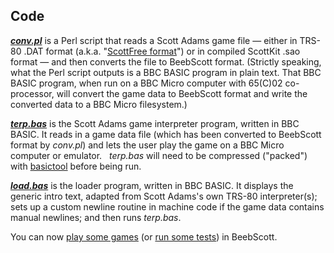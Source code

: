 ## Code

[***conv.pl***](https://github.com/ahope1/BeebScott/tree/main/code/conv.pl) is a Perl script that reads a Scott Adams game file — either in TRS-80 .DAT format (a.k.a. "[ScottFree format](https://www.ifarchive.org/indexes/if-archive/scott-adams/games/scottfree/)") or in compiled ScottKit .sao format — and then converts the file to BeebScott format. (Strictly speaking, what the Perl script outputs is a BBC BASIC program in plain text. That BBC BASIC program, when run on a BBC Micro computer with 65(C)02 co-processor, will convert the game data to BeebScott format and write the converted data to a BBC Micro filesystem.)

[***terp.bas***](https://github.com/ahope1/BeebScott/tree/main/code/terp.bas) is the Scott Adams game interpreter program, written in BBC BASIC. It reads in a game data file (which has been converted to BeebScott format by *conv.pl*)  and lets the user play the game on a BBC Micro computer or emulator. &nbsp; *terp.bas* will need to be compressed ("packed") with [basictool](https://github.com/ZornsLemma/basictool) before being run. 

[***load.bas***](https://github.com/ahope1/BeebScott/tree/main/code/load.bas) is the loader program, written in BBC BASIC. It displays the generic intro text, adapted from Scott Adams's own TRS-80 interpreter(s); sets up a custom newline routine in machine code if the game data contains manual newlines; and then runs *terp.bas*. 

You can now [play some games](https://github.com/ahope1/BeebScott/tree/main/games) (or [run some tests](http://bbcmicro.co.uk//jsbeeb/play.php?autoboot&disc=https://raw.githubusercontent.com/ahope1/BeebScott/master/test/cases.ssd)) in BeebScott.
